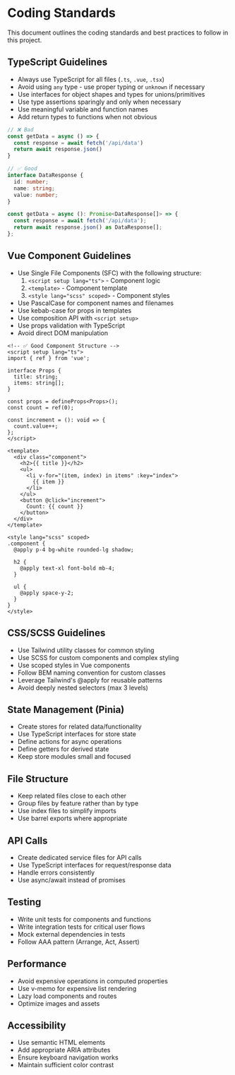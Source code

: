 # Coding Standards

This document outlines the coding standards and best practices to follow in this project.

## TypeScript Guidelines

- Always use TypeScript for all files (`.ts`, `.vue`, `.tsx`)
- Avoid using `any` type - use proper typing or `unknown` if necessary
- Use interfaces for object shapes and types for unions/primitives
- Use type assertions sparingly and only when necessary
- Use meaningful variable and function names
- Add return types to functions when not obvious

```typescript
// ❌ Bad
const getData = async () => {
  const response = await fetch('/api/data')
  return await response.json()
}

// ✅ Good
interface DataResponse {
  id: number;
  name: string;
  value: number;
}

const getData = async (): Promise<DataResponse[]> => {
  const response = await fetch('/api/data');
  return await response.json() as DataResponse[];
};
```

## Vue Component Guidelines

- Use Single File Components (SFC) with the following structure:
  1. `<script setup lang="ts">` - Component logic
  2. `<template>` - Component template
  3. `<style lang="scss" scoped>` - Component styles
- Use PascalCase for component names and filenames
- Use kebab-case for props in templates
- Use composition API with `<script setup>`
- Use props validation with TypeScript
- Avoid direct DOM manipulation

```vue
<!-- ✅ Good Component Structure -->
<script setup lang="ts">
import { ref } from 'vue';

interface Props {
  title: string;
  items: string[];
}

const props = defineProps<Props>();
const count = ref(0);

const increment = (): void => {
  count.value++;
};
</script>

<template>
  <div class="component">
    <h2>{{ title }}</h2>
    <ul>
      <li v-for="(item, index) in items" :key="index">
        {{ item }}
      </li>
    </ul>
    <button @click="increment">
      Count: {{ count }}
    </button>
  </div>
</template>

<style lang="scss" scoped>
.component {
  @apply p-4 bg-white rounded-lg shadow;
  
  h2 {
    @apply text-xl font-bold mb-4;
  }
  
  ul {
    @apply space-y-2;
  }
}
</style>
```

## CSS/SCSS Guidelines

- Use Tailwind utility classes for common styling
- Use SCSS for custom components and complex styling
- Use scoped styles in Vue components
- Follow BEM naming convention for custom classes
- Leverage Tailwind's @apply for reusable patterns
- Avoid deeply nested selectors (max 3 levels)

## State Management (Pinia)

- Create stores for related data/functionality
- Use TypeScript interfaces for store state
- Define actions for async operations
- Define getters for derived state
- Keep store modules small and focused

## File Structure

- Keep related files close to each other
- Group files by feature rather than by type
- Use index files to simplify imports
- Use barrel exports where appropriate

## API Calls

- Create dedicated service files for API calls
- Use TypeScript interfaces for request/response data
- Handle errors consistently
- Use async/await instead of promises

## Testing

- Write unit tests for components and functions
- Write integration tests for critical user flows
- Mock external dependencies in tests
- Follow AAA pattern (Arrange, Act, Assert)

## Performance

- Avoid expensive operations in computed properties
- Use v-memo for expensive list rendering
- Lazy load components and routes
- Optimize images and assets

## Accessibility

- Use semantic HTML elements
- Add appropriate ARIA attributes
- Ensure keyboard navigation works
- Maintain sufficient color contrast 